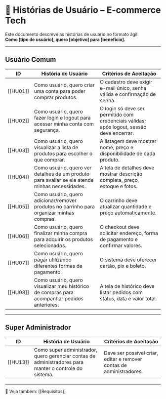 # 👤 Histórias de Usuário – E-commerce Tech

Este documento descreve as histórias de usuário no formato ágil:  
**Como [tipo de usuário], quero [objetivo] para [benefício].**

---

## Usuário Comum

| ID       | História de Usuário                                                                            | Critérios de Aceitação                                                                    |
| -------- | ---------------------------------------------------------------------------------------------- | ----------------------------------------------------------------------------------------- |
| [[HU01]] | Como usuário, quero criar uma conta para poder comprar produtos.                               | O cadastro deve exigir e-mail único, senha válida e confirmação de senha.                 |
| [[HU02]] | Como usuário, quero fazer login e logout para acessar minha conta com segurança.               | O login só deve ser permitido com credenciais válidas; após logout, sessão deve encerrar. |
| [[HU03]] | Como usuário, quero visualizar a lista de produtos para escolher o que comprar.                | A listagem deve mostrar nome, preço e disponibilidade de cada produto.                    |
| [[HU04]] | Como usuário, quero ver detalhes de um produto para avaliar se ele atende minhas necessidades. | A tela de detalhes deve mostrar descrição completa, preço, estoque e fotos.               |
| [[HU05]] | Como usuário, quero adicionar/remover produtos no carrinho para organizar minhas compras.      | O carrinho deve atualizar quantidade e preço automaticamente.                             |
| [[HU06]] | Como usuário, quero finalizar minha compra para adquirir os produtos selecionados.             | O checkout deve solicitar endereço, forma de pagamento e confirmar valores.               |
| [[HU07]] | Como usuário, quero pagar utilizando diferentes formas de pagamento.                           | O sistema deve oferecer cartão, pix e boleto.                                             |
| [[HU08]] | Como usuário, quero visualizar meu histórico de compras para acompanhar pedidos anteriores.    | A tela de histórico deve listar pedidos com status, data e valor total.                   |


---

## Super Administrador

| ID       | História de Usuário                                                                                    | Critérios de Aceitação                                               |
| -------- | ------------------------------------------------------------------------------------------------------ | -------------------------------------------------------------------- |
| [[HU13]] | Como super administrador, quero gerenciar contas de administradores para manter o controle do sistema. | Deve ser possível criar, editar e remover contas de administradores. |

---

📌 Veja também: [[Requisitos]]
